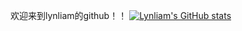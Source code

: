 欢迎来到lynliam的github！！
[![Lynliam's GitHub stats](https://github-readme-stats.vercel.app/api?username=lynliam)](https://github.com/anuraghazra/github-readme-stats)
